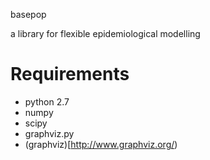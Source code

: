 
basepop

a library for flexible epidemiological modelling

# Requirements

- python 2.7
- numpy
- scipy 
- graphviz.py 
- (graphviz)[http://www.graphviz.org/)

